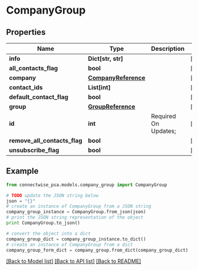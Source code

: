 # CompanyGroup


## Properties
Name | Type | Description | Notes
------------ | ------------- | ------------- | -------------
**info** | **Dict[str, str]** |  | [optional] 
**all_contacts_flag** | **bool** |  | [optional] 
**company** | [**CompanyReference**](CompanyReference.md) |  | [optional] 
**contact_ids** | **List[int]** |  | [optional] 
**default_contact_flag** | **bool** |  | [optional] 
**group** | [**GroupReference**](GroupReference.md) |  | [optional] 
**id** | **int** |  Required On Updates; | [optional] 
**remove_all_contacts_flag** | **bool** |  | [optional] 
**unsubscribe_flag** | **bool** |  | [optional] 

## Example

```python
from connectwise_psa.models.company_group import CompanyGroup

# TODO update the JSON string below
json = "{}"
# create an instance of CompanyGroup from a JSON string
company_group_instance = CompanyGroup.from_json(json)
# print the JSON string representation of the object
print CompanyGroup.to_json()

# convert the object into a dict
company_group_dict = company_group_instance.to_dict()
# create an instance of CompanyGroup from a dict
company_group_form_dict = company_group.from_dict(company_group_dict)
```
[[Back to Model list]](../README.md#documentation-for-models) [[Back to API list]](../README.md#documentation-for-api-endpoints) [[Back to README]](../README.md)


